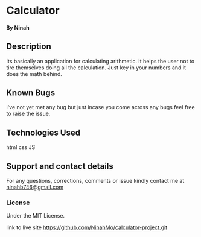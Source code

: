 # Calculator
#### By **Ninah**
## Description
Its basically an application for calculating arithmetic. It helps the user not to tire themselves doing all the calculation. Just key in your numbers and it does the math behind.
## Known Bugs
i've not yet met any bug but just incase you come across any bugs feel free to raise the issue.
## Technologies Used
html
css
JS
## Support and contact details
For any questions, corrections, comments or issue kindly contact me at ninahb746@gmail.com
### License
Under the MIT License.

 link to live site https://github.com/NinahMo/calculator-project.git
